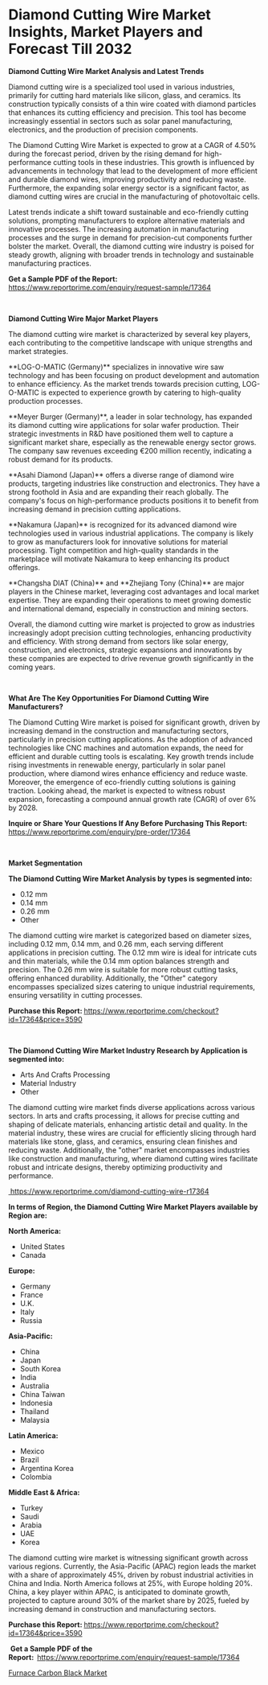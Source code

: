 <p><h1>Diamond Cutting Wire Market Insights, Market Players and Forecast Till 2032</h1></p><p><strong>Diamond Cutting Wire Market Analysis and Latest Trends</strong></p>
<p><p>Diamond cutting wire is a specialized tool used in various industries, primarily for cutting hard materials like silicon, glass, and ceramics. Its construction typically consists of a thin wire coated with diamond particles that enhances its cutting efficiency and precision. This tool has become increasingly essential in sectors such as solar panel manufacturing, electronics, and the production of precision components.</p><p>The Diamond Cutting Wire Market is expected to grow at a CAGR of 4.50% during the forecast period, driven by the rising demand for high-performance cutting tools in these industries. This growth is influenced by advancements in technology that lead to the development of more efficient and durable diamond wires, improving productivity and reducing waste. Furthermore, the expanding solar energy sector is a significant factor, as diamond cutting wires are crucial in the manufacturing of photovoltaic cells.</p><p>Latest trends indicate a shift toward sustainable and eco-friendly cutting solutions, prompting manufacturers to explore alternative materials and innovative processes. The increasing automation in manufacturing processes and the surge in demand for precision-cut components further bolster the market. Overall, the diamond cutting wire industry is poised for steady growth, aligning with broader trends in technology and sustainable manufacturing practices.</p></p>
<p><strong>Get a Sample PDF of the Report:&nbsp;</strong> <a href="https://www.reportprime.com/enquiry/request-sample/17364?utm_campaign=2462&utm_medium=2&utm_source=Github&utm_content=ia&utm_term=18032025&utm_id=diamond-cutting-wire">https://www.reportprime.com/enquiry/request-sample/17364</a></p>
<p>&nbsp;</p>
<p><strong>Diamond Cutting Wire Major Market Players</strong></p>
<p><p>The diamond cutting wire market is characterized by several key players, each contributing to the competitive landscape with unique strengths and market strategies.</p><p>**LOG-O-MATIC (Germany)** specializes in innovative wire saw technology and has been focusing on product development and automation to enhance efficiency. As the market trends towards precision cutting, LOG-O-MATIC is expected to experience growth by catering to high-quality production processes. </p><p>**Meyer Burger (Germany)**, a leader in solar technology, has expanded its diamond cutting wire applications for solar wafer production. Their strategic investments in R&D have positioned them well to capture a significant market share, especially as the renewable energy sector grows. The company saw revenues exceeding €200 million recently, indicating a robust demand for its products.</p><p>**Asahi Diamond (Japan)** offers a diverse range of diamond wire products, targeting industries like construction and electronics. They have a strong foothold in Asia and are expanding their reach globally. The company's focus on high-performance products positions it to benefit from increasing demand in precision cutting applications.</p><p>**Nakamura (Japan)** is recognized for its advanced diamond wire technologies used in various industrial applications. The company is likely to grow as manufacturers look for innovative solutions for material processing. Tight competition and high-quality standards in the marketplace will motivate Nakamura to keep enhancing its product offerings.</p><p>**Changsha DIAT (China)** and **Zhejiang Tony (China)** are major players in the Chinese market, leveraging cost advantages and local market expertise. They are expanding their operations to meet growing domestic and international demand, especially in construction and mining sectors.</p><p>Overall, the diamond cutting wire market is projected to grow as industries increasingly adopt precision cutting technologies, enhancing productivity and efficiency. With strong demand from sectors like solar energy, construction, and electronics, strategic expansions and innovations by these companies are expected to drive revenue growth significantly in the coming years.</p></p>
<p>&nbsp;</p>
<p><strong>What Are The Key Opportunities For Diamond Cutting Wire Manufacturers?</strong></p>
<p><p>The Diamond Cutting Wire market is poised for significant growth, driven by increasing demand in the construction and manufacturing sectors, particularly in precision cutting applications. As the adoption of advanced technologies like CNC machines and automation expands, the need for efficient and durable cutting tools is escalating. Key growth trends include rising investments in renewable energy, particularly in solar panel production, where diamond wires enhance efficiency and reduce waste. Moreover, the emergence of eco-friendly cutting solutions is gaining traction. Looking ahead, the market is expected to witness robust expansion, forecasting a compound annual growth rate (CAGR) of over 6% by 2028.</p></p>
<p><strong>Inquire or Share Your Questions If Any Before Purchasing This Report:</strong> <a href="https://www.reportprime.com/enquiry/pre-order/17364?utm_campaign=2462&utm_medium=2&utm_source=Github&utm_content=ia&utm_term=18032025&utm_id=diamond-cutting-wire">https://www.reportprime.com/enquiry/pre-order/17364</a></p>
<p>&nbsp;</p>
<p><strong>Market Segmentation</strong></p>
<p><strong>The Diamond Cutting Wire Market Analysis by types is segmented into:</strong></p>
<p><ul><li>0.12 mm</li><li>0.14 mm</li><li>0.26 mm</li><li>Other</li></ul></p>
<p><p>The diamond cutting wire market is categorized based on diameter sizes, including 0.12 mm, 0.14 mm, and 0.26 mm, each serving different applications in precision cutting. The 0.12 mm wire is ideal for intricate cuts and thin materials, while the 0.14 mm option balances strength and precision. The 0.26 mm wire is suitable for more robust cutting tasks, offering enhanced durability. Additionally, the "Other" category encompasses specialized sizes catering to unique industrial requirements, ensuring versatility in cutting processes.</p></p>
<p><strong>Purchase this Report:&nbsp;</strong><a href="https://www.reportprime.com/checkout?id=17364&price=3590&utm_campaign=2462&utm_medium=2&utm_source=Github&utm_content=ia&utm_term=18032025&utm_id=diamond-cutting-wire">https://www.reportprime.com/checkout?id=17364&price=3590</a></p>
<p>&nbsp;</p>
<p><strong>The Diamond Cutting Wire Market Industry Research by Application is segmented into:</strong></p>
<p><ul><li>Arts And Crafts Processing</li><li>Material Industry</li><li>Other</li></ul></p>
<p><p>The diamond cutting wire market finds diverse applications across various sectors. In arts and crafts processing, it allows for precise cutting and shaping of delicate materials, enhancing artistic detail and quality. In the material industry, these wires are crucial for efficiently slicing through hard materials like stone, glass, and ceramics, ensuring clean finishes and reducing waste. Additionally, the "other" market encompasses industries like construction and manufacturing, where diamond cutting wires facilitate robust and intricate designs, thereby optimizing productivity and performance.</p></p>
<p><a href="https://www.reportprime.com/diamond-cutting-wire-r17364?utm_campaign=2462&utm_medium=2&utm_source=Github&utm_content=ia&utm_term=18032025&utm_id=diamond-cutting-wire">&nbsp;https://www.reportprime.com/diamond-cutting-wire-r17364</a></p>
<p><strong>In terms of Region, the Diamond Cutting Wire Market Players available by Region are:</strong></p>
<p>
    <p> <strong> North America: </strong>
        <ul>
            <li>United States</li>
            <li>Canada</li>
        </ul>
        </p> 
    <p> <strong> Europe: </strong>
        <ul>
            <li>Germany</li>
            <li>France</li>
            <li>U.K.</li>
            <li>Italy</li>
            <li>Russia</li>
        </ul>
        </p> 
    <p> <strong> Asia-Pacific: </strong>
        <ul>
            <li>China</li>
            <li>Japan</li>
            <li>South Korea</li>
            <li>India</li>
            <li>Australia</li>
            <li>China Taiwan</li>
            <li>Indonesia</li>
            <li>Thailand</li>
            <li>Malaysia</li>
        </ul>
        </p> 
    <p> <strong> Latin America: </strong>
        <ul>
            <li>Mexico</li>
            <li>Brazil</li>
            <li>Argentina Korea</li>
            <li>Colombia</li>
        </ul>
        </p> 
    <p> <strong> Middle East & Africa: </strong>
        <ul>
            <li>Turkey</li>
            <li>Saudi</li>
            <li>Arabia</li>
            <li>UAE</li>
            <li>Korea</li>
        </ul>
    </p>
    </p>
<p><p>The diamond cutting wire market is witnessing significant growth across various regions. Currently, the Asia-Pacific (APAC) region leads the market with a share of approximately 45%, driven by robust industrial activities in China and India. North America follows at 25%, with Europe holding 20%. China, a key player within APAC, is anticipated to dominate growth, projected to capture around 30% of the market share by 2025, fueled by increasing demand in construction and manufacturing sectors.</p></p>
<p><strong>Purchase this Report: </strong><a href="https://www.reportprime.com/checkout?id=17364&price=3590&utm_campaign=2462&utm_medium=2&utm_source=Github&utm_content=ia&utm_term=18032025&utm_id=diamond-cutting-wire">https://www.reportprime.com/checkout?id=17364&price=3590</a></p>
<p>&nbsp;<strong>Get a Sample PDF of the Report:&nbsp;&nbsp;</strong><a href="https://www.reportprime.com/enquiry/request-sample/17364?utm_campaign=2462&utm_medium=2&utm_source=Github&utm_content=ia&utm_term=18032025&utm_id=diamond-cutting-wire">https://www.reportprime.com/enquiry/request-sample/17364</a></p>
<p><strong></strong></p>
<p><p><a href="https://github.com/kathiestrine5ty/Market-Research-Report-List-1/blob/main/furnace-carbon-black-market.md?utm_campaign=2462&utm_medium=2&utm_source=Github&utm_content=ia&utm_term=18032025&utm_id=diamond-cutting-wire">Furnace Carbon Black Market</a></p></p>